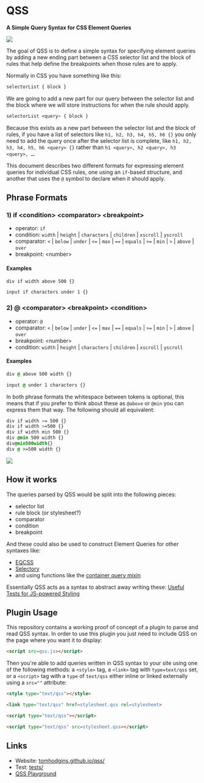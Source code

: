 # QSS

**A Simple Query Syntax for CSS Element Queries**

![](https://i.imgur.com/rntpa7l.png)

The goal of QSS is to define a simple syntax for specifying element queries by adding a new ending part between a CSS selector list and the block of rules that help define the breakpoints when those rules are to apply.

Normally in CSS you have something like this:

```css
selectorList { block }
```

We are going to add a new part for our query between the selector list and the block where we will store instructions for when the rule should apply.

```css
selectorList <query> { block }
```

Because this exists as a new part between the selector list and the block of rules, if you have a list of selectors like `h1, h2, h3, h4, h5, h6 {}` you only need to add the query once after the selector list is complete, like `h1, h2, h3, h4, h5, h6 <query> {}` rather than `h1 <query>, h2 <query>, h3 <query>, …`.

This document describes two different formats for expressing element queries for individual CSS rules, one using an `if`-based structure, and another that uses the `@` symbol to declare when it should apply.

## Phrase Formats

### 1) if &lt;condition> &lt;comparator> &lt;breakpoint>

- operator: `if`
- condition: `width` | `height` | `characters` | `children` | `xscroll` | `yscroll`
- comparator: `<` | `below` | `under` | `<=` | `max` | `==` | `equals` | `>=` | `min` | `>` | `above` | `over`
- breakpoint: &lt;number>

#### Examples

```css
div if width above 500 {}
```

```css
input if characters under 1 {}
```

### 2) @ &lt;comparator> &lt;breakpoint> &lt;condition>

- operator: `@`
- comparator: `<` | `below` | `under` | `<=` | `max` | `==` | `equals` | `>=` | `min` | `>` | `above` | `over`
- breakpoint: &lt;number>
- condition: `width` | `height` | `characters` | `children` | `xscroll` | `yscroll`

#### Examples

```css
div @ above 500 width {}
```

```css
input @ under 1 characters {}
```

In both phrase formats the whitespace between tokens is optional, this means that if you prefer to think about these as `@above` or `@min` you can express them that way. The following should all equivalent:

```css
div if width >= 500 {}
div if width >=500 {}
div if width min 500 {}
div @min 500 width {}
div@min500width{}
div @ >=500 width {}
```

![](https://i.imgur.com/CO2I9Rw.gif)

## How it works

The queries parsed by QSS would be split into the following pieces:

- selector list
- rule block (or stylesheet?)
- comparator
- condition
- breakpoint

And these could also be used to construct Element Queries for other syntaxes like:

- [EQCSS](https://github.com/eqcss/eqcss)
- [Selectory](https://github.com/tomhodgins/cssplus#selectory-a-selector-resolver)
- and using functions like the [container query mixin](https://gist.github.com/tomhodgins/fc42b334beaafc75a271b1ef7c8e33ee)

Essentially QSS acts as a syntax to abstract away writing these: [Useful Tests for JS-powered Styling](https://codepen.io/tomhodgins/post/useful-tests-for-js-powered-styling)

## Plugin Usage

This repository contains a working proof of concept of a plugin to parse and read QSS syntax. In order to use this plugin you just need to include QSS on the page where you want it to display:

```html
<script src=qss.js></script>
```

Then you're able to add queries written in QSS syntax to your site using one of the following methods: a `<style>` tag, a `<link>` tag with `type=text/qss` set, or a `<script>` tag with a `type` of `text/qss` either inline or linked externally using a `src=""` attribute:

```html
<style type="text/qss"></style>
```

```html
<link type="text/qss" href=stylesheet.qss rel=stylesheet>
```

```html
<script type="text/qss"></script>
```

```html
<script type="text/qss" src=stylesheet.qss></script>
```

## Links

- Website: [tomhodgins.github.io/qss/](http://tomhodgins.github.io/qss/)
- Test: [tests/](http://tomhodgins.github.io/qss/tests/)
- [QSS Playground](https://codepen.io/tomhodgins/pen/zPzpVR)